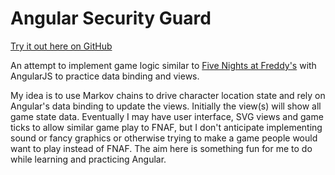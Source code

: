 # Angular Security Guard

[Try it out here on GitHub](https://midnightfreddie.github.io/AngularSecurityGuard/angularsecurityguard.html)

An attempt to implement game logic similar to
[Five Nights at Freddy's](https://en.wikipedia.org/wiki/Five_Nights_at_Freddy%27s)
with AngularJS to practice data binding and views.

My idea is to use Markov chains to drive character location state and
rely on Angular's data binding to update the views. Initially the view(s)
will show all game state data. Eventually I may have user interface,
SVG views and game ticks to allow similar game play to FNAF, but I don't
anticipate implementing sound or fancy graphics or otherwise trying to
make a game people would want to play instead of FNAF. The aim here is
something fun for me to do while learning and practicing Angular.
